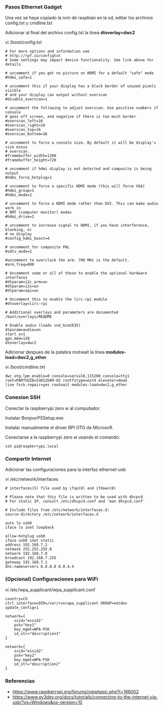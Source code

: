 ### Pasos Ethernet Gadget

Una vez se haya copiado la rom de raspbian en la sd, editar los archivos config.txt y cmdline.txt

Adicionar al final del archivo config.txt la línea **dtoverlay=dwc2**

vi /boot/config.txt
```
# For more options and information see
# http://rpf.io/configtxt
# Some settings may impact device functionality. See link above for details

# uncomment if you get no picture on HDMI for a default "safe" mode
#hdmi_safe=1

# uncomment this if your display has a black border of unused pixels visible
# and your display can output without overscan
#disable_overscan=1

# uncomment the following to adjust overscan. Use positive numbers if console
# goes off screen, and negative if there is too much border
#overscan_left=16
#overscan_right=16
#overscan_top=16
#overscan_bottom=16

# uncomment to force a console size. By default it will be display's size minus
# overscan.
#framebuffer_width=1280
#framebuffer_height=720

# uncomment if hdmi display is not detected and composite is being output
#hdmi_force_hotplug=1

# uncomment to force a specific HDMI mode (this will force VGA)
#hdmi_group=1
#hdmi_mode=1

# uncomment to force a HDMI mode rather than DVI. This can make audio work in
# DMT (computer monitor) modes
#hdmi_drive=2

# uncomment to increase signal to HDMI, if you have interference, blanking, or
# no display
#config_hdmi_boost=4

# uncomment for composite PAL
#sdtv_mode=2

#uncomment to overclock the arm. 700 MHz is the default.
#arm_freq=800

# Uncomment some or all of these to enable the optional hardware interfaces
#dtparam=i2c_arm=on
#dtparam=i2s=on
#dtparam=spi=on

# Uncomment this to enable the lirc-rpi module
#dtoverlay=lirc-rpi

# Additional overlays and parameters are documented /boot/overlays/README

# Enable audio (loads snd_bcm2835)
dtparam=audio=on
start_x=1
gpu_mem=128
dtoverlay=dwc2
```

Adicionar despues de la palabra rootwait la línea **modules-load=dwc2,g_ether**

vi /boot/cmdline.txt
```
dwc_otg.lpm_enable=0 console=serial0,115200 console=tty1 root=PARTUUID=53812b09-02 rootfstype=ext4 elevator=dead                                     line fsck.repair=yes rootwait modules-load=dwc2,g_ether
```

### Conexion SSH

Conectar la raspberrypi zero w al computador.

Instalar BonjourPSSetup.exe.

Instalar manualmente el driver RPI OTG de Microsoft.

Conectarse a la raspberrypi zero w usando el comando:
```
ssh pi@raspberrypi.local
```

### Compartir Internet

Adicionar las configuraciones para la interfaz ethernet-usb  

vi /etc/network/interfaces
```
# interfaces(5) file used by ifup(8) and ifdown(8)

# Please note that this file is written to be used with dhcpcd
# For static IP, consult /etc/dhcpcd.conf and 'man dhcpcd.conf'

# Include files from /etc/network/interfaces.d:
source-directory /etc/network/interfaces.d

auto lo usb0
iface lo inet loopback

allow-hotplug usb0
iface usb0 inet static
address 192.168.7.2
netmask 255.255.255.0
network 192.168.7.0
broadcast 192.168.7.255
gateway 192.168.7.1
dns-nameservers 8.8.8.8 8.8.4.4
```

### (Opcional) Configuraciones para WiFi

vi /etc/wpa_supplicant/wpa_supplicant.conf
```
country=CO
ctrl_interface=DIR=/var/run/wpa_supplicant GROUP=netdev
update_config=1

network={
    ssid="essid1"
    psk="key1"
    key_mgmt=WPA-PSK
    id_str="description1"
}

network={
    ssid="essid2"
    psk="key2"
    key_mgmt=WPA-PSK
    id_str="description2"
}
```

### Referencias
* https://www.raspberrypi.org/forums/viewtopic.php?t=166002
* https://www.ev3dev.org/docs/tutorials/connecting-to-the-internet-via-usb/?os=Windows&os-version=10
